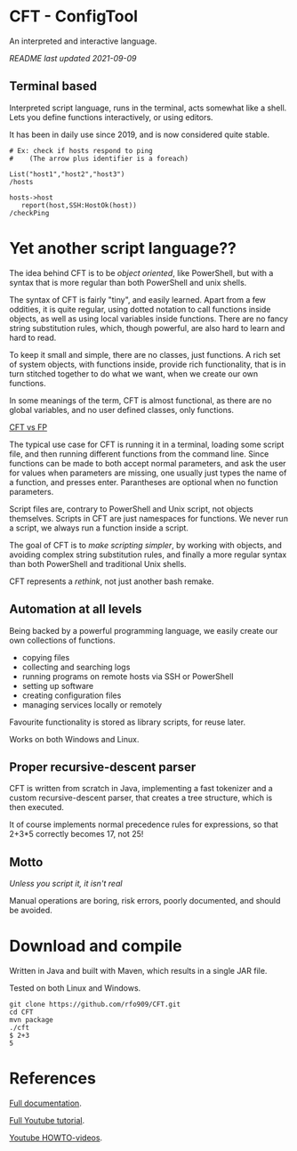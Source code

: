 
# CFT - ConfigTool

An interpreted and interactive language. 

*README last updated 2021-09-09*

## Terminal based 

Interpreted script language, runs in the terminal, acts somewhat like a shell. Lets you define 
functions interactively, or using editors. 

It has been in daily use since 2019, and is now considered
quite stable. 

```
# Ex: check if hosts respond to ping
#    (The arrow plus identifier is a foreach)

List("host1","host2","host3")
/hosts

hosts->host 
   report(host,SSH:HostOk(host))
/checkPing 
```

# Yet another script language??

The idea behind CFT is to be *object oriented*, like PowerShell, but with a syntax that
is more regular than both PowerShell and unix shells. 

The syntax of CFT is fairly "tiny", and easily learned. Apart from a few oddities, it is quite
regular, using dotted notation to call functions inside objects, as well as using local variables
inside functions. There are no fancy string substitution rules, which, though powerful, are also hard 
to learn and hard to read.

To keep it small and simple, there are no classes, just functions. A rich set of system objects, with functions
inside, provide rich functionality, that is in turn stitched together to do what we want, when we
create our own functions.

In some meanings of the term, CFT is almost functional, as there are no global variables, and no user defined
classes, only functions.

[CFT vs FP](FP.md) 

The typical use case for CFT is running it in a terminal, loading some script file, and then running
different functions from the command line. Since functions can be made to both accept normal parameters,
and ask the user for values when parameters are missing, one usually just types the name of a function, 
and presses enter. Parantheses are optional when no function parameters. 

Script files are, contrary to PowerShell and Unix script, not objects themselves. Scripts in CFT
are just namespaces for functions. We never run a script, we always run a function inside a script.

The goal of CFT is to *make scripting simpler*, by working with objects, and avoiding 
complex string substitution rules, and finally a more regular syntax than both PowerShell and traditional
Unix shells. 

CFT represents a *rethink*, not just another bash remake.


## Automation at all levels

Being backed by a powerful programming language, we easily create our own collections of functions.

- copying files
- collecting and searching logs
- running programs on remote hosts via SSH or PowerShell
- setting up software
- creating configuration files
- managing services locally or remotely

Favourite functionality is stored as library scripts, for reuse later. 

Works on both Windows and Linux.

## Proper recursive-descent parser

CFT is written from scratch in Java, implementing a fast tokenizer and a custom recursive-descent parser,
that creates a tree structure, which is then executed. 

It of course implements normal precedence rules for expressions,
so that 2+3*5 correctly becomes 17, not 25!


## Motto

*Unless you script it, it isn't real*

Manual operations are boring, risk errors, poorly documented, and should be avoided. 





# Download and compile

Written in Java and built with Maven, which results in a single JAR file. 

Tested on both Linux and Windows. 


```
git clone https://github.com/rfo909/CFT.git
cd CFT
mvn package
./cft
$ 2+3
5
```


# References

[Full documentation](doc/Doc.md).

[Full Youtube tutorial](https://www.youtube.com/playlist?list=PLj58HwpT4Qy80WhDBycFKxIhWFzv5WkwO).

[Youtube HOWTO-videos](https://www.youtube.com/playlist?list=PLj58HwpT4Qy-12WjM16ALnLGEyy3kxX9r).

